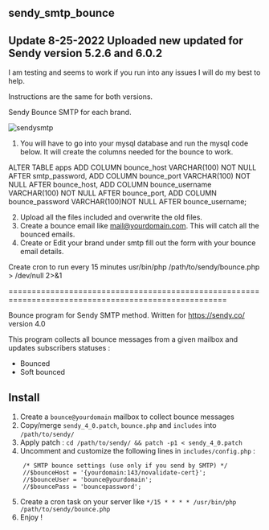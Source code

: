 ## sendy_smtp_bounce

## Update 8-25-2022 Uploaded new updated for Sendy version 5.2.6 and 6.0.2
I am testing and seems to work if you run into any issues I will do my best to help.

Instructions are the same for both versions.

Sendy Bounce SMTP for each brand.


![sendysmtp](https://user-images.githubusercontent.com/78339481/106421864-1e4e1a00-6423-11eb-9bbb-66bb23a973cb.png)

1. You will have to go into your mysql database and run the mysql code below.
It will create the columns needed for the bounce to work.

ALTER TABLE apps
ADD COLUMN bounce_host VARCHAR(100) NOT NULL AFTER smtp_password,
ADD COLUMN bounce_port VARCHAR(100) NOT NULL AFTER bounce_host,
ADD COLUMN bounce_username VARCHAR(100) NOT NULL AFTER bounce_port,
ADD COLUMN bounce_password VARCHAR(100)NOT NULL AFTER bounce_username;

2. Upload all the files included and overwrite the old files. 
3. Create a bounce email like mail@yourdomain.com.  This will catch all the bounced emails.
4. Create or Edit your brand under smtp fill out the form with your bounce email details.

Create cron to run every 15 minutes
usr/bin/php /path/to/sendy/bounce.php > /dev/null 2>&1

=====================================================================================================


Bounce program for Sendy SMTP method.
Written for https://sendy.co/ version 4.0

This program collects all bounce messages from a given mailbox and updates subscribers statuses :

- Bounced
- Soft bounced

## Install

1. Create a `bounce@yourdomain` mailbox to collect bounce messages
2. Copy/merge `sendy_4_0.patch`, `bounce.php` and `includes` into `/path/to/sendy/`
3. Apply patch : `cd /path/to/sendy/ && patch -p1 < sendy_4_0.patch`
4. Uncomment and customize the following lines in `includes/config.php` :
```
	/* SMTP bounce settings (use only if you send by SMTP) */
	//$bounceHost = '{yourdomain:143/novalidate-cert}';
	//$bounceUser = 'bounce@yourdomain';
	//$bouncePass = 'bouncepassword';
```
5. Create a cron task on your server like `*/15 * * * * /usr/bin/php /path/to/sendy/bounce.php`
6. Enjoy !
